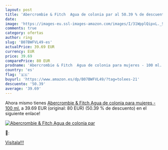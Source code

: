 ```yaml
---
layout: post
title: 'Abercrombie & Fitch  Agua de colonia par al 50.39 % de descuento'
date: 
image: 'https://images-eu.ssl-images-amazon.com/images/I/31WpplQipxL._SL200_.jpg'
comments: true
category: ofertas
author: ring
slug: 'B07BWFVL49-es'
actualPrice: 39.69 EUR
currency: EUR
price: 39.69
comparePrice: 80 EUR
prodname: 'Abercrombie & Fitch  Agua de colonia para mujeres - 100 ml.'
country: 'es'
flag: '🇪🇸'
buyurl: 'https://www.amazon.es/dp/B07BWFVL49/?tag=tolees-21'
descuento: '50.39'
average: '39.69'
---
```


Ahora mismo tienes [Abercrombie & Fitch  Agua de colonia para mujeres - 100 ml.](https://www.amazon.es/dp/B07BWFVL49/?tag=tolees-21) a 39.69 EUR (original: 80 EUR) (50.39 %  de descuento) en el siguiente enlace!

[![Abercrombie & Fitch  Agua de colonia par](https://images-eu.ssl-images-amazon.com/images/I/31WpplQipxL._SL200_.jpg)](https://www.amazon.es/dp/B07BWFVL49/?tag=tolees-21)

🔎:


[Visítala!!!](https://www.amazon.es/dp/B07BWFVL49/?tag=tolees-21)
